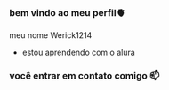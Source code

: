 ### bem vindo ao meu perfil🫀

meu nome Werick1214 

- estou aprendendo com o alura 



### você entrar em contato comigo 📫

